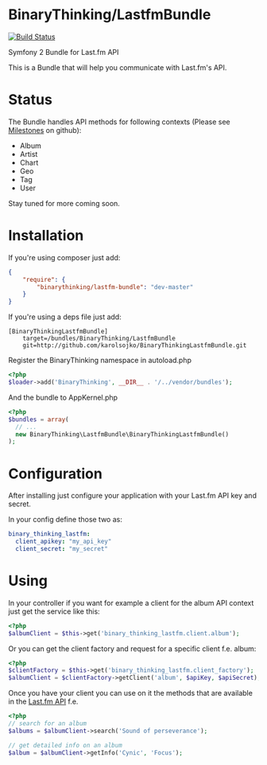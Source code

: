 BinaryThinking/LastfmBundle
==========================

[![Build Status](https://secure.travis-ci.org/karolsojko/BinaryThinkingLastfmBundle.png)](http://travis-ci.org/karolsojko/BinaryThinkingLastfmBundle)

Symfony 2 Bundle for Last.fm API

This is a Bundle that will help you communicate with Last.fm's API.

Status
======

The Bundle handles API methods for following contexts (Please see [Milestones](https://github.com/karolsojko/BinaryThinkingLastfmBundle/issues/milestones) on github):
- Album
- Artist
- Chart
- Geo
- Tag
- User

Stay tuned for more coming soon.

Installation
============

If you're using composer just add:

```json
{
    "require": {
        "binarythinking/lastfm-bundle": "dev-master"
    }
}
```

If you're using a deps file just add:

```
[BinaryThinkingLastfmBundle]
    target=/bundles/BinaryThinking/LastfmBundle
    git=http://github.com/karolsojko/BinaryThinkingLastfmBundle.git
```

Register the BinaryThinking namespace in autoload.php

```php
<?php
$loader->add('BinaryThinking', __DIR__ . '/../vendor/bundles');
```

And the bundle to AppKernel.php

```php
<?php
$bundles = array(
  // ...
  new BinaryThinking\LastfmBundle\BinaryThinkingLastfmBundle()
);
```

Configuration
=============

After installing just configure your application with your Last.fm API key and secret.

In your config define those two as:

```yaml
binary_thinking_lastfm:
  client_apikey: "my_api_key"
  client_secret: "my_secret"
```

Using
=====

In your controller if you want for example a client for the album API context just get the service like this:

```php
<?php
$albumClient = $this->get('binary_thinking_lastfm.client.album');
```

Or you can get the client factory and request for a specific client f.e. album:

```php
<?php
$clientFactory = $this->get('binary_thinking_lastfm.client_factory');
$albumClient = $clientFactory->getClient('album', $apiKey, $apiSecret);
```

Once you have your client you can use on it the methods that are available in the [Last.fm API](http://www.lastfm.pl/api/intro) f.e.

```php
<?php
// search for an album
$albums = $albumClient->search('Sound of perseverance');

// get detailed info on an album
$album = $albumClient->getInfo('Cynic', 'Focus');
```
